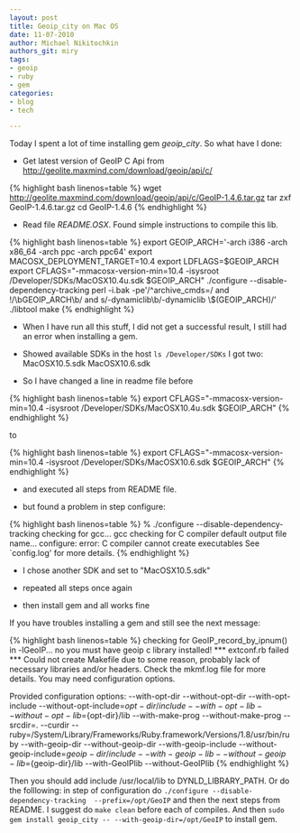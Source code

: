 ```yaml
---
layout: post
title: Geoip_city on Mac OS
date: 11-07-2010
author: Michael Nikitochkin
authors_git: miry
tags:
- geoip
- ruby
- gem
categories:
- blog
- tech

---
```


Today I spent a lot of time installing gem *geoip_city*. So what have I done:

* Get latest version of GeoIP C Api from <http://geolite.maxmind.com/download/geoip/api/c/>

{% highlight bash linenos=table %}
wget http://geolite.maxmind.com/download/geoip/api/c/GeoIP-1.4.6.tar.gz
tar zxf GeoIP-1.4.6.tar.gz
cd GeoIP-1.4.6
{% endhighlight %}

<!--cut-->

* Read file *README.OSX*. Found simple instructions to compile this lib.

{% highlight bash linenos=table %}
export GEOIP_ARCH='-arch i386 -arch x86_64 -arch ppc -arch ppc64'
export MACOSX_DEPLOYMENT_TARGET=10.4
export LDFLAGS=$GEOIP_ARCH
export CFLAGS="-mmacosx-version-min=10.4 -isysroot /Developer/SDKs/MacOSX10.4u.sdk $GEOIP_ARCH"
./configure --disable-dependency-tracking
perl -i.bak -pe'/^archive_cmds=/ and !/\bGEOIP_ARCH\b/ and s/-dynamiclib\b/-dynamiclib \\\$(GEOIP_ARCH)/' ./libtool
make
{% endhighlight %}

* When I have run all this stuff, I did not get a successful result, I still had an error when installing a gem.

* Showed available SDKs in the host
 ` ls /Developer/SDKs `
 I got two: MacOSX10.5.sdk     MacOSX10.6.sdk

* So I have changed a line in readme file
before

{% highlight bash linenos=table %}
export CFLAGS="-mmacosx-version-min=10.4 -isysroot /Developer/SDKs/MacOSX10.4u.sdk $GEOIP_ARCH"
{% endhighlight %}

to

{% highlight bash linenos=table %}
export CFLAGS="-mmacosx-version-min=10.4 -isysroot /Developer/SDKs/MacOSX10.6.sdk $GEOIP_ARCH"
{% endhighlight %}

* and executed all steps from README file.

* but found a problem in step configure:

{% highlight bash linenos=table %}
% ./configure --disable-dependency-tracking
checking for gcc... gcc
checking for C compiler default output file name...
configure: error: C compiler cannot create executables
See `config.log' for more details.
{% endhighlight %}

* I chose another SDK and set to "MacOSX10.5.sdk"

* repeated all steps once again

* then install gem and all works fine

If you have troubles installing a gem and still see the next message:

{% highlight bash linenos=table %}
checking for GeoIP_record_by_ipnum() in -lGeoIP... no
you must have geoip c library installed!
*** extconf.rb failed ***
Could not create Makefile due to some reason, probably lack of
necessary libraries and/or headers.  Check the mkmf.log file for more
details.  You may need configuration options.

Provided configuration options:
  --with-opt-dir
  --without-opt-dir
  --with-opt-include
  --without-opt-include=${opt-dir}/include
  --with-opt-lib
  --without-opt-lib=${opt-dir}/lib
  --with-make-prog
  --without-make-prog
  --srcdir=.
  --curdir
  --ruby=/System/Library/Frameworks/Ruby.framework/Versions/1.8/usr/bin/ruby
  --with-geoip-dir
  --without-geoip-dir
  --with-geoip-include
  --without-geoip-include=${geoip-dir}/include
  --with-geoip-lib
  --without-geoip-lib=${geoip-dir}/lib
  --with-GeoIPlib
  --without-GeoIPlib
{% endhighlight %}

Then you should add include /usr/local/lib to DYNLD_LIBRARY_PATH. Or do the folllowing:
in step of configuration do  `./configure --disable-dependency-tracking  --prefix=/opt/GeoIP`
and then the next steps from README. I suggest do `make clean` before each of compiles.
And then `sudo gem install geoip_city -- --with-geoip-dir=/opt/GeoIP` to install gem.
